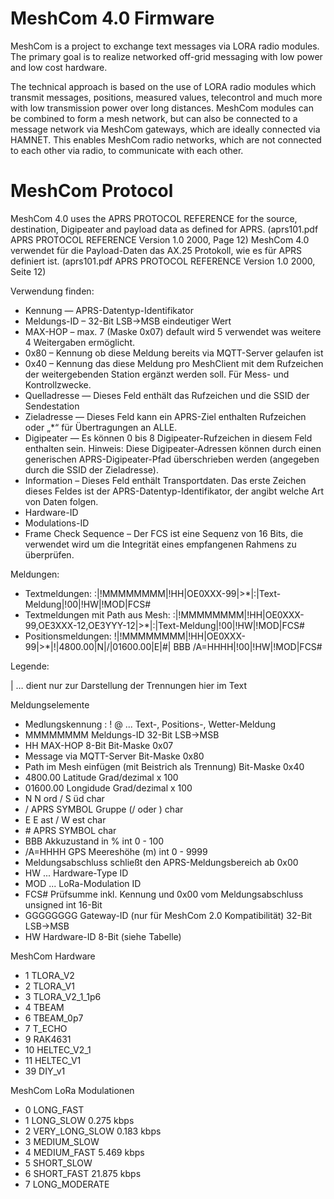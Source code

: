 # MeshCom 4.0 Firmware
MeshCom is a project to exchange text messages via LORA radio modules. The primary goal is to realize networked off-grid messaging with low power and low cost hardware.

The technical approach is based on the use of LORA radio modules which transmit messages, positions, measured values, telecontrol and much more with low transmission power over long distances. MeshCom modules can be combined to form a mesh network, but can also be connected to a message network via MeshCom gateways, which are ideally connected via HAMNET. This enables MeshCom radio networks, which are not connected to each other via radio, to communicate with each other.

# MeshCom Protocol
MeshCom 4.0 uses the APRS PROTOCOL REFERENCE for the source, destination, Digipeater and payload data as defined for APRS. (aprs101.pdf APRS PROTOCOL REFERENCE Version 1.0 2000, Page 12)
MeshCom 4.0 verwendet für die Payload-Daten das AX.25 Protokoll, wie es für APRS definiert ist. (aprs101.pdf APRS PROTOCOL REFERENCE Version 1.0 2000, Seite 12)

Verwendung finden:
- Kennung — APRS-Datentyp-Identifikator
- Meldungs-ID – 32-Bit LSB->MSB eindeutiger Wert
- MAX-HOP – max. 7  (Maske 0x07) default wird 5 verwendet was weitere 4 Weitergaben ermöglicht.
- 0x80 – Kennung ob diese Meldung bereits via MQTT-Server gelaufen ist
- 0x40 – Kennung das diese Meldung pro MeshClient mit dem Rufzeichen der weitergebenden Station ergänzt werden soll. Für Mess- und Kontrollzwecke.
- Quelladresse — Dieses Feld enthält das Rufzeichen und die SSID der Sendestation
- Zieladresse — Dieses Feld kann ein APRS-Ziel enthalten Rufzeichen oder „*“ für Übertragungen an ALLE.
- Digipeater — Es können 0 bis 8 Digipeater-Rufzeichen in diesem Feld enthalten sein. Hinweis: Diese Digipeater-Adressen können durch einen generischen APRS-Digipeater-Pfad überschrieben werden (angegeben durch die SSID der  Zieladresse).
- Information – Dieses Feld enthält Transportdaten. Das erste Zeichen dieses Feldes ist der APRS-Datentyp-Identifikator, der angibt welche Art von Daten folgen.
- Hardware-ID
- Modulations-ID
- Frame Check Sequence – Der FCS ist eine Sequenz von 16 Bits, die verwendet wird um die Integrität eines empfangenen Rahmens zu überprüfen.

Meldungen:
- Textmeldungen:
:|!MMMMMMMM|!HH|OE0XXX-99|>*|:|Text-Meldung|!00|!HW|!MOD|FCS#
- Textmeldungen mit Path aus Mesh:
:|!MMMMMMMM|!HH|OE0XXX-99,OE3XXX-12,OE3YYY-12|>*|:|Text-Meldung|!00|!HW|!MOD|FCS#
- Positionsmeldungen:
!|!MMMMMMMM|!HH|OE0XXX-99|>*|!|4800.00|N|/|01600.00|E|#| BBB /A=HHHH|!00|!HW|!MOD|FCS#

Legende:

| … dient nur zur Darstellung der Trennungen hier im Text

Meldungselemente
- Medlungskennung : ! @ ... Text-, Positions-, Wetter-Meldung
- MMMMMMMM	Meldungs-ID	32-Bit LSB->MSB
- HH	MAX-HOP	8-Bit Bit-Maske 0x07
- Message via MQTT-Server	Bit-Maske 0x80
- Path im Mesh einfügen (mit Beistrich als Trennung)	Bit-Maske 0x40
- 4800.00	Latitude	Grad/dezimal x 100
- 01600.00	Longidude	Grad/dezimal x 100
- N	N ord / S üd	char
- /	APRS SYMBOL Gruppe (/ oder \)	char
- E	E ast / W est	char
- \#	APRS SYMBOL	char
- BBB	Akkuzustand in %	int 0 - 100
- /A=HHHH	GPS Meereshöhe (m)	int 0 - 9999
- Meldungsabschluss	schließt den APRS-Meldungsbereich ab	0x00
- HW ... Hardware-Type ID
- MOD ... LoRa-Modulation ID
- FCS#	Prüfsumme inkl. Kennung und 0x00 vom Meldungsabschluss	unsigned int 16-Bit
- GGGGGGGG	Gateway-ID (nur für MeshCom 2.0 Kompatibilität)	32-Bit LSB->MSB
- HW	Hardware-ID	8-Bit (siehe Tabelle)

MeshCom Hardware
- 1	TLORA_V2
- 2	TLORA_V1
- 3	TLORA_V2_1_1p6
- 4 TBEAM
- 6	TBEAM_0p7
- 7	T_ECHO
- 9	RAK4631
- 10	HELTEC_V2_1
- 11	HELTEC_V1
- 39	DIY_v1

MeshCom LoRa Modulationen
- 0	LONG_FAST	
- 1	LONG_SLOW	0.275 kbps
- 2	VERY_LONG_SLOW	0.183 kbps
- 3	MEDIUM_SLOW	
- 4	MEDIUM_FAST	5.469 kbps
- 5	SHORT_SLOW	
- 6	SHORT_FAST	21.875 kbps
- 7	LONG_MODERATE
